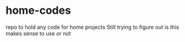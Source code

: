 # home-codes
repo to hold any code for home projects
Still trying to figure out is this makes sense to use or not
